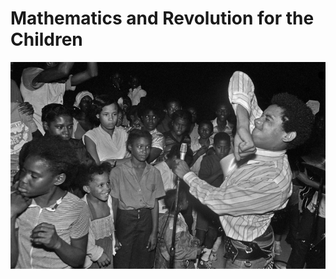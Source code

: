 # Mathematics and Revolution for the Children

![The Bad Brains are Important](/images/bbrains.jpg)

